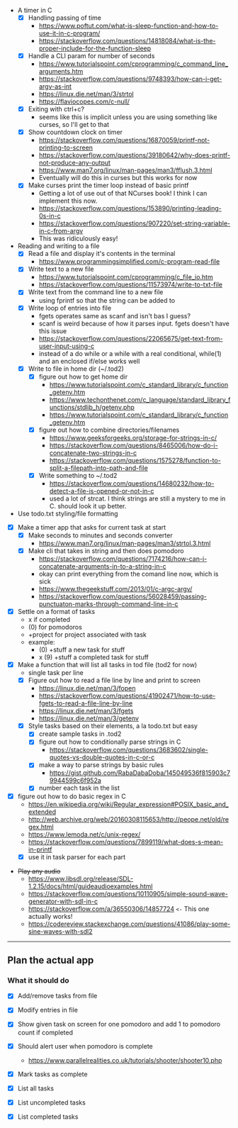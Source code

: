 * A timer in C
  * [x] Handling passing of time
    * https://www.poftut.com/what-is-sleep-function-and-how-to-use-it-in-c-program/
    * https://stackoverflow.com/questions/14818084/what-is-the-proper-include-for-the-function-sleep
  * [x] Handle a CLI param for number of seconds
    * https://www.tutorialspoint.com/cprogramming/c_command_line_arguments.htm
    * https://stackoverflow.com/questions/9748393/how-can-i-get-argv-as-int
    * https://linux.die.net/man/3/strtol
    * https://flaviocopes.com/c-null/
  * [x] Exiting with ctrl+c?
    * seems like this is implicit unless you are using something like curses, so I'll get to that
  * [x] Show countdown clock on timer
    * https://stackoverflow.com/questions/16870059/printf-not-printing-to-screen
    * https://stackoverflow.com/questions/39180642/why-does-printf-not-produce-any-output
    * https://www.man7.org/linux/man-pages/man3/fflush.3.html
    * Eventually will do this in curses but this works for now
  * [x] Make curses print the timer loop instead of basic printf
    * Getting a lot of use out of that NCurses book! I think I can implement this now.
    * https://stackoverflow.com/questions/153890/printing-leading-0s-in-c
    * https://stackoverflow.com/questions/907220/set-string-variable-in-c-from-argv
    * This was ridiculously easy!
* Reading and writing to a file
  * [x] Read a file and display it's contents in the terminal
    * https://www.programmingsimplified.com/c-program-read-file
  * [x] Write text to a new file
    * https://www.tutorialspoint.com/cprogramming/c_file_io.htm
    * https://stackoverflow.com/questions/11573974/write-to-txt-file
  * [x] Write text from the command line to a new file
    * using fprintf so that the string can be added to
  * [x] Write loop of entries into file
    * fgets operates same as scanf and isn't bas I guess?
    * scanf is weird because of how it parses input. fgets doesn't have this issue
    * https://stackoverflow.com/questions/22065675/get-text-from-user-input-using-c
    * instead of a do while or a while with a real conditional, while(1) and an enclosed if/else works well
  * [x] Write to file in home dir (~/.tod2)
    * [x] figure out how to get home dir
      * https://www.tutorialspoint.com/c_standard_library/c_function_getenv.htm
      * https://www.techonthenet.com/c_language/standard_library_functions/stdlib_h/getenv.php
      * https://www.tutorialspoint.com/c_standard_library/c_function_getenv.htm
    * [x] figure out how to combine directories/filenames
      * https://www.geeksforgeeks.org/storage-for-strings-in-c/
      * https://stackoverflow.com/questions/8465006/how-do-i-concatenate-two-strings-in-c
      * https://stackoverflow.com/questions/1575278/function-to-split-a-filepath-into-path-and-file
    * [x] Write something to ~/.tod2
      * https://stackoverflow.com/questions/14680232/how-to-detect-a-file-is-opened-or-not-in-c
      * used a lot of strcat. I think strings are still a mystery to me in C. should look it up better.
* Use todo.txt styling/file formatting
* [x] Make a timer app that asks for current task at start
  * [x] Make seconds to minutes and seconds converter
    * https://www.man7.org/linux/man-pages/man3/strtol.3.html
  * [x] Make cli that takes in string and then does pomodoro
    * https://stackoverflow.com/questions/7174216/how-can-i-concatenate-arguments-in-to-a-string-in-c
    * okay can print everything from the comand line now, which is sick
    * https://www.thegeekstuff.com/2013/01/c-argc-argv/
    * https://stackoverflow.com/questions/56028459/passing-punctuaton-marks-through-command-line-in-c
* [x] Settle on a format of tasks
  * x if completed
  * (0) for pomodoros
  * +project for project associated with task
  * example:
    * (0) +stuff a new task for stuff
    * x (9) +stuff a completed task for stuff
* [x] Make a function that will list all tasks in tod file (tod2 for now)
  * single task per line
  * [x] Figure out how to read a file line by line and print to screen
    * https://linux.die.net/man/3/fopen
    * https://stackoverflow.com/questions/41902471/how-to-use-fgets-to-read-a-file-line-by-line
    * https://linux.die.net/man/3/fgets
    * https://linux.die.net/man/3/getenv
  * [x] Style tasks based on their elements, a la todo.txt but easy
    * [x] create sample tasks in .tod2
    * [x] figure out how to conditionally parse strings in C
      * https://stackoverflow.com/questions/3683602/single-quotes-vs-double-quotes-in-c-or-c
    * [x] make a way to parse strings by basic rules
      * https://gist.github.com/RabaDabaDoba/145049536f815903c79944599c6f952a
    * [x] number each task in the list
* [x] figure out how to do basic regex in C
  * https://en.wikipedia.org/wiki/Regular_expression#POSIX_basic_and_extended
  * http://web.archive.org/web/20160308115653/http://peope.net/old/regex.html
  * https://www.lemoda.net/c/unix-regex/
  * https://stackoverflow.com/questions/7899119/what-does-s-mean-in-printf
  * [x] use it in task parser for each part
* ~~Play any audio~~
  * https://www.libsdl.org/release/SDL-1.2.15/docs/html/guideaudioexamples.html
  * https://stackoverflow.com/questions/10110905/simple-sound-wave-generator-with-sdl-in-c
  * https://stackoverflow.com/a/36550306/14857724 `<-` This one actually works!
  * https://codereview.stackexchange.com/questions/41086/play-some-sine-waves-with-sdl2

---

## Plan the actual app

### What it should do

* [x] Add/remove tasks from file
* [x] Modify entries in file
* [x] Show given task on screen for one pomodoro and add 1 to pomodoro count if completed
* [x] Should alert user when pomodoro is complete
  * https://www.parallelrealities.co.uk/tutorials/shooter/shooter10.php
* [X] Mark tasks as complete
* [X] List all tasks
* [X] List uncompleted tasks
* [X] List completed tasks

